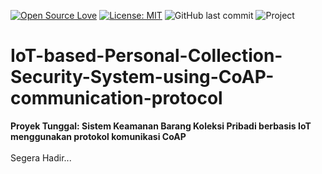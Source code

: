 [![Open Source Love](https://badges.frapsoft.com/os/v1/open-source.svg?style=flat)](https://github.com/ellerbrock/open-source-badges/)
[![License: MIT](https://img.shields.io/badge/License-MIT-blue.svg?logo=github&color=%23F7DF1E)](https://opensource.org/licenses/MIT)
![GitHub last commit](https://img.shields.io/github/last-commit/devancakra/IoT-based-Personal-Collection-Security-System-using-CoAP-communication-protocol)
![Project](https://img.shields.io/badge/Project-Internet%20of%20Things-light.svg?style=flat&logo=arduino&logoColor=white&color=%23F7DF1E)

# IoT-based-Personal-Collection-Security-System-using-CoAP-communication-protocol
<strong>Proyek Tunggal: Sistem Keamanan Barang Koleksi Pribadi berbasis IoT menggunakan protokol komunikasi CoAP</strong><br><br>
Segera Hadir...
